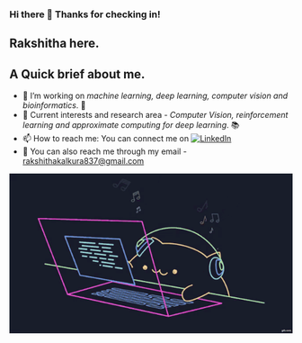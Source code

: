 ### Hi there 👋 Thanks for checking in!

## Rakshitha here. 
<!--
**RakshithaKalkura/RakshithaKalkura** is a ✨ _special_ ✨ repository because its `README.md` (this file) appears on your GitHub profile.

Here are some ideas to get you started:
-->
## A Quick brief about me.
- 🔭 I’m working on _machine learning, deep learning, computer vision and bioinformatics_. 🤖
- 👾 Current interests and research area - _Computer Vision, reinforcement learning and approximate computing for deep learning_. 📚
- 📫 How to reach me: You can connect me on [![LinkedIn](https://img.shields.io/badge/LinkedIn-0077B5?logo=linkedin&logoColor=white&style=for-the-badge)](https://www.linkedin.com/in/rakshitha-k-/)
- 📩 You can also reach me through my email - rakshithakalkura837@gmail.com
 
![Demo](150726291-afd08470-3b21-4df6-8173-293ece555d4f_cat_coding_gif___Google_Search.gif)

